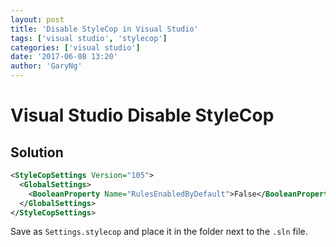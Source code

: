 ```yaml
---
layout: post
title: 'Disable StyleCop in Visual Studio'
tags: ['visual studio', 'stylecop']
categories: ['visual studio']
date: '2017-06-08 13:20'
author: 'GaryNg'
---
```


# Visual Studio Disable StyleCop
## Solution

```xml
<StyleCopSettings Version="105">
  <GlobalSettings>
    <BooleanProperty Name="RulesEnabledByDefault">False</BooleanProperty>
  </GlobalSettings>
</StyleCopSettings>
```

Save as `Settings.stylecop` and place it in the folder next to the `.sln` file.

